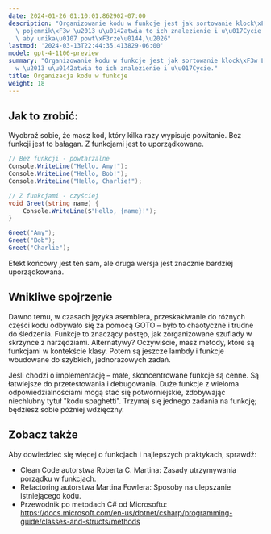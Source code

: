 ```yaml
---
date: 2024-01-26 01:10:01.862902-07:00
description: "Organizowanie kodu w funkcje jest jak sortowanie klock\xF3w LEGO do\
  \ pojemnik\xF3w \u2013 u\u0142atwia to ich znalezienie i u\u017Cycie. Robimy to,\
  \ aby unika\u0107 powt\xF3rze\u0144,\u2026"
lastmod: '2024-03-13T22:44:35.413829-06:00'
model: gpt-4-1106-preview
summary: "Organizowanie kodu w funkcje jest jak sortowanie klock\xF3w LEGO do pojemnik\xF3\
  w \u2013 u\u0142atwia to ich znalezienie i u\u017Cycie."
title: Organizacja kodu w funkcje
weight: 18
---
```


## Jak to zrobić:
Wyobraź sobie, że masz kod, który kilka razy wypisuje powitanie. Bez funkcji jest to bałagan. Z funkcjami jest to uporządkowane.

```C#
// Bez funkcji - powtarzalne
Console.WriteLine("Hello, Amy!");
Console.WriteLine("Hello, Bob!");
Console.WriteLine("Hello, Charlie!");

// Z funkcjami - czyściej
void Greet(string name) {
    Console.WriteLine($"Hello, {name}!");
}

Greet("Amy");
Greet("Bob");
Greet("Charlie");
```

Efekt końcowy jest ten sam, ale druga wersja jest znacznie bardziej uporządkowana.

## Wnikliwe spojrzenie
Dawno temu, w czasach języka asemblera, przeskakiwanie do różnych części kodu odbywało się za pomocą GOTO – było to chaotyczne i trudne do śledzenia. Funkcje to znaczący postęp, jak zorganizowane szuflady w skrzynce z narzędziami. Alternatywy? Oczywiście, masz metody, które są funkcjami w kontekście klasy. Potem są jeszcze lambdy i funkcje wbudowane do szybkich, jednorazowych zadań.

Jeśli chodzi o implementację – małe, skoncentrowane funkcje są cenne. Są łatwiejsze do przetestowania i debugowania. Duże funkcje z wieloma odpowiedzialnościami mogą stać się potworniejskie, zdobywając niechlubny tytuł "kodu spaghetti". Trzymaj się jednego zadania na funkcję; będziesz sobie później wdzięczny.

## Zobacz także
Aby dowiedzieć się więcej o funkcjach i najlepszych praktykach, sprawdź:

- Clean Code autorstwa Roberta C. Martina: Zasady utrzymywania porządku w funkcjach.
- Refactoring autorstwa Martina Fowlera: Sposoby na ulepszanie istniejącego kodu.
- Przewodnik po metodach C# od Microsoftu: https://docs.microsoft.com/en-us/dotnet/csharp/programming-guide/classes-and-structs/methods
